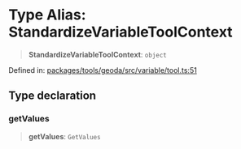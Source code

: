 # Type Alias: StandardizeVariableToolContext

> **StandardizeVariableToolContext**: `object`

Defined in: [packages/tools/geoda/src/variable/tool.ts:51](https://github.com/GeoDaCenter/openassistant/blob/28e38a23cf528ccfe10391135d12fba8d3e385da/packages/tools/geoda/src/variable/tool.ts#L51)

## Type declaration

### getValues

> **getValues**: `GetValues`
